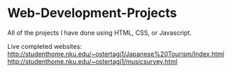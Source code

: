 # Web-Development-Projects
All of the projects I have done using HTML, CSS, or Javascript. 

Live completed websites:
http://studenthome.nku.edu/~ostertagj1/Japanese%20Tourism/Index.html
http://studenthome.nku.edu/~ostertagj1/musicsurvey.html

